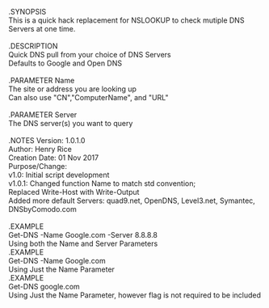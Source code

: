 .SYNOPSIS </br>
  This is a quick hack replacement for NSLOOKUP to check mutiple DNS Servers at one time.</br>
  </br>
.DESCRIPTION </br>
  Quick DNS pull from your choice of DNS Servers</br>
  Defaults to Google and Open DNS </br>
  </br>
.PARAMETER Name</br>
  The site or address you are looking up</br>
  Can also use "CN","ComputerName", and "URL"</br>
  </br>
.PARAMETER Server</br>
  The DNS server(s) you want to query </br>
  </br>
.NOTES
  Version:        1.0.1.0</br>
  Author:         Henry Rice</br>
  Creation Date:  01 Nov 2017</br>
  Purpose/Change: </br>
				  v1.0:		Initial script development</br>
				  v1.0.1:	Changed function Name to match std convention; </br>
							Replaced Write-Host with Write-Output</br>
							Added more default Servers: quad9.net, OpenDNS, Level3.net, Symantec, DNSbyComodo.com</br>
							</br>
.EXAMPLE</br>
  Get-DNS -Name Google.com -Server 8.8.8.8</br>
  Using both the Name and Server Parameters</br>
.EXAMPLE  </br>
  Get-DNS -Name Google.com</br>
  Using Just the Name Parameter</br>
.EXAMPLE</br>
  Get-DNS google.com</br>
  Using Just the Name Parameter, however flag is not required to be included</br>